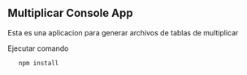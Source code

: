 

## Multiplicar Console App

Esta es una aplicacion para generar archivos de tablas de multiplicar

Ejecutar comando 

       npm install

       
